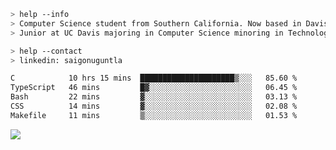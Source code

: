 ````bash
> help --info
> Computer Science student from Southern California. Now based in Davis, CA.
> Junior at UC Davis majoring in Computer Science minoring in Technology Management.
````

````bash
> help --contact
> linkedin: saigonuguntla
````

<!--START_SECTION:waka-->

```txt
C            10 hrs 15 mins  █████████████████████▒░░░   85.60 %
TypeScript   46 mins         █▓░░░░░░░░░░░░░░░░░░░░░░░   06.45 %
Bash         22 mins         ▓░░░░░░░░░░░░░░░░░░░░░░░░   03.13 %
CSS          14 mins         ▓░░░░░░░░░░░░░░░░░░░░░░░░   02.08 %
Makefile     11 mins         ▒░░░░░░░░░░░░░░░░░░░░░░░░   01.53 %
```

<!--END_SECTION:waka-->

![](https://komarev.com/ghpvc/?username=saigonu&color=6A8AFF)